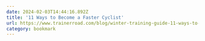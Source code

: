 ```yaml
---
date: 2024-02-03T14:44:16.892Z
title: '11 Ways to Become a Faster Cyclist'
url: https://www.trainerroad.com/blog/winter-training-guide-11-ways-to-become-a-faster-cyclist/
category: bookmark
---
```

